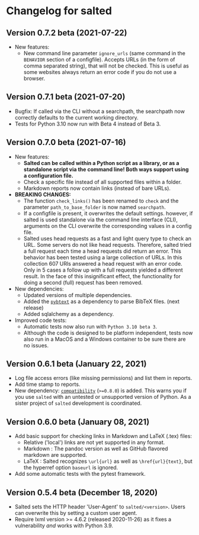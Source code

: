 # Changelog for salted

## Version 0.7.2 beta (2021-07-22)

* New features:
  * New command line parameter `ignore_urls` (same command in the `BEHAVIOR` section of a configfile). Accepts URLs (in the form of comma separated string), that will not be checked. This is useful as some websites always return an error code if you do not use a browser.

## Version 0.7.1 beta (2021-07-20)

* Bugfix: If called via the CLI without a searchpath, the searchpath now correctly defaults to the current working directory.
* Tests for Python 3.10 now run with Beta 4 instead of Beta 3.

## Version 0.7.0 beta (2021-07-16)

* New features:
  * **Salted can be called within a Python script as a library, or as a standalone script via the command line! Both ways support using a configuration file.**
  * Check a specific file instead of all supported files within a folder.
  * Markdown reports now contain links (instead of bare URLs).
* **BREAKING CHANGES:**
  *  The function `check_links()` has been renamed to `check`  and the parameter `path_to_base_folder` is now named `searchpath`.
  * If a configfile is present, it overwrites the default settings. however, if salted is used standalone via the command line interface (CLI), arguments on the CLI overwrite the corresponding values in a config file.
  * Salted uses head requests as a fast and light query type to check an URL. Some servers do not like head requests. Therefore, salted tried a full request each time a head requests did return an error. This behavior has been tested using a large collection of URLs. In this collection 607 URls answered a head request with an error code. Only in 5 cases a follow up with a full requests yielded a different result. In the face of this insignificant effect, the functionality for doing a second (full) request has been removed.
* New dependencies:
  * Updated versions of multiple dependencies.
  * Added the [`pybtext`](https://pypi.org/project/pybtex/) as a dependency to parse BibTeX files. (next release)
  * Added sqlalchemy as a dependency.
* Improved code tests:
    * Automatic tests now also run with `Python 3.10 beta 3`.
    * Although the code is designed to be platform independent, tests now also run in a MacOS and a Windows container to be sure there are no issues.


## Version 0.6.1 beta (January 22, 2021)

* Log file access errors (like missing permissions) and list them in reports.
* Add time stamp to reports.
* New dependency: [`compatibility`](https://github.com/RuedigerVoigt/compatibility) (`>=0.8.0`) is added. This warns you if you use `salted` with an untested or unsupported version of Python. As a sister project of `salted` development is coordinated.

## Version 0.6.0 beta (January 08, 2021)

* Add basic support for checking links in Markdown and LaTeX (.tex) files:
    * Relative ('local') links are not yet supported in any format.
    * Markdown : The pandoc version as well as GitHub flavored markdown are supported.
    * LaTeX : Salted recognizes `\url{url}` as well as `\href{url}{text}`, but the hyperref option `baseurl` is ignored.
* Add some automatic tests with the pytest framework.

## Version 0.5.4 beta (December 18, 2020)

* Salted sets the HTTP header 'User-Agent' to `salted/<version>`. Users can overwrite this by setting a custom user agent.
* Require lxml version >= 4.6.2 (released 2020-11-26) as it fixes a vulnerability *and* works with Python 3.9.